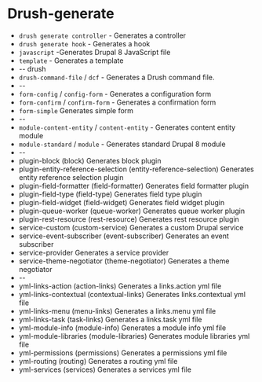 # Drush-generate

* `drush generate controller` - Generates a controller
* `drush generate hook` - Generates a hook
* `javascript` -Generates Drupal 8 JavaScript file
* `template` - Generates a template
* -- drush
* `drush-command-file` / `dcf` - Generates a Drush command file.
* --
* `form-config` / `config-form` - Generates a configuration form
* `form-confirm` / `confirm-form` - Generates a confirmation form
* `form-simple`  Generates simple form
* --
* `module-content-entity` / `content-entity` - Generates content entity module
* `module-standard` / `module` - Generates standard Drupal 8 module
* --
* plugin-block (block)                                           Generates block plugin
* plugin-entity-reference-selection (entity-reference-selection) Generates entity reference selection plugin
* plugin-field-formatter (field-formatter)                       Generates field formatter plugin
* plugin-field-type (field-type)                                 Generates field type plugin
* plugin-field-widget (field-widget)                             Generates field widget plugin
* plugin-queue-worker (queue-worker)                             Generates queue worker plugin
* plugin-rest-resource (rest-resource)                           Generates rest resource plugin
* service-custom (custom-service)                                Generates a custom Drupal service
* service-event-subscriber (event-subscriber)                    Generates an event subscriber
* service-provider                                               Generates a service provider
* service-theme-negotiator (theme-negotiator)                    Generates a theme negotiator
* --
*   yml-links-action (action-links)                                Generates a links.action yml file
*   yml-links-contextual (contextual-links)                        Generates links.contextual yml file
*   yml-links-menu (menu-links)                                    Generates a links.menu yml file
*   yml-links-task (task-links)                                    Generates a links.task yml file
* yml-module-info (module-info)                                  Generates a module info yml file
*   yml-module-libraries (module-libraries)                        Generates module libraries yml file
*   yml-permissions (permissions)                                  Generates a permissions yml file
*   yml-routing (routing)                                          Generates a routing yml file
*   yml-services (services)                                        Generates a services yml file
